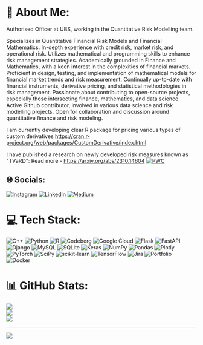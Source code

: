 # 💫 About Me:
Authorised Officer at UBS, working in the Quantitative Risk Modelling team.

Specializes in Quantitative Financial Risk Models and Financial Mathematics.
In-depth experience with credit risk, market risk, and operational risk.
Utilizes mathematical and programming skills to enhance risk management strategies.
Academically grounded in Finance and Mathematics, with a keen interest in the complexities of financial markets.
Proficient in design, testing, and implementation of mathematical models for financial market trends and risk measurement.
Continually up-to-date with financial instruments, derivative pricing, and statistical methodologies in risk management.
Passionate about contributing to open-source projects, especially those intersecting finance, mathematics, and data science.
Active Github contributor, involved in various data science and risk modelling projects.
Open for collaboration and discussion around quantitative finance and risk modeling.

I am currently developing clear R package for pricing various types of custom derivatives https://cran.r-project.org/web/packages/CustomDerivative/index.html

I have published a research on newly developed risk measures known as "TVaRD": Read more - https://arxiv.org/abs/2310.14604
[![PWC](https://img.shields.io/endpoint.svg?url=https://paperswithcode.com/badge/beyond-var-and-cvar-topological-risk-measures/topological-risk-measure-on-finance)](https://paperswithcode.com/sota/topological-risk-measure-on-finance?p=beyond-var-and-cvar-topological-risk-measures)

## 🌐 Socials:
[![Instagram](https://img.shields.io/badge/Instagram-%23E4405F.svg?logo=Instagram&logoColor=white)](https://instagram.com/hello_mr.jha) [![LinkedIn](https://img.shields.io/badge/LinkedIn-%230077B5.svg?logo=linkedin&logoColor=white)](https://linkedin.com/in/Akjha002) [![Medium](https://img.shields.io/badge/Medium-12100E?logo=medium&logoColor=white)](https://medium.com/@Akjha22) 

# 💻 Tech Stack:
![C++](https://img.shields.io/badge/c++-%2300599C.svg?style=for-the-badge&logo=c%2B%2B&logoColor=white) ![Python](https://img.shields.io/badge/python-3670A0?style=for-the-badge&logo=python&logoColor=ffdd54) ![R](https://img.shields.io/badge/r-%23276DC3.svg?style=for-the-badge&logo=r&logoColor=white) ![Codeberg](https://img.shields.io/badge/Codeberg-2185D0?style=for-the-badge&logo=Codeberg&logoColor=white) ![Google Cloud](https://img.shields.io/badge/Google%20Cloud-%234285F4.svg?style=for-the-badge&logo=google-cloud&logoColor=white) ![Flask](https://img.shields.io/badge/flask-%23000.svg?style=for-the-badge&logo=flask&logoColor=white) ![FastAPI](https://img.shields.io/badge/FastAPI-005571?style=for-the-badge&logo=fastapi) ![Django](https://img.shields.io/badge/django-%23092E20.svg?style=for-the-badge&logo=django&logoColor=white) ![MySQL](https://img.shields.io/badge/mysql-%2300f.svg?style=for-the-badge&logo=mysql&logoColor=white) ![SQLite](https://img.shields.io/badge/sqlite-%2307405e.svg?style=for-the-badge&logo=sqlite&logoColor=white) ![Keras](https://img.shields.io/badge/Keras-%23D00000.svg?style=for-the-badge&logo=Keras&logoColor=white) ![NumPy](https://img.shields.io/badge/numpy-%23013243.svg?style=for-the-badge&logo=numpy&logoColor=white) ![Pandas](https://img.shields.io/badge/pandas-%23150458.svg?style=for-the-badge&logo=pandas&logoColor=white) ![Plotly](https://img.shields.io/badge/Plotly-%233F4F75.svg?style=for-the-badge&logo=plotly&logoColor=white) ![PyTorch](https://img.shields.io/badge/PyTorch-%23EE4C2C.svg?style=for-the-badge&logo=PyTorch&logoColor=white) ![SciPy](https://img.shields.io/badge/SciPy-%230C55A5.svg?style=for-the-badge&logo=scipy&logoColor=%white) ![scikit-learn](https://img.shields.io/badge/scikit--learn-%23F7931E.svg?style=for-the-badge&logo=scikit-learn&logoColor=white) ![TensorFlow](https://img.shields.io/badge/TensorFlow-%23FF6F00.svg?style=for-the-badge&logo=TensorFlow&logoColor=white) ![Jira](https://img.shields.io/badge/jira-%230A0FFF.svg?style=for-the-badge&logo=jira&logoColor=white) ![Portfolio](https://img.shields.io/badge/Portfolio-%23000000.svg?style=for-the-badge&logo=firefox&logoColor=#FF7139) ![Docker](https://img.shields.io/badge/docker-%230db7ed.svg?style=for-the-badge&logo=docker&logoColor=white)
# 📊 GitHub Stats:
![](https://github-readme-stats.vercel.app/api?username=AIM-IT4&theme=dark&hide_border=false&include_all_commits=false&count_private=false)<br/>
![](https://github-readme-streak-stats.herokuapp.com/?user=AIM-IT4&theme=dark&hide_border=false)<br/>
![](https://github-readme-stats.vercel.app/api/top-langs/?username=AIM-IT4&theme=dark&hide_border=false&include_all_commits=false&count_private=false&layout=compact)

---
[![](https://visitcount.itsvg.in/api?id=AIM-IT4&icon=0&color=0)](https://visitcount.itsvg.in)

<!-- Proudly created with GPRM ( https://gprm.itsvg.in ) -->
